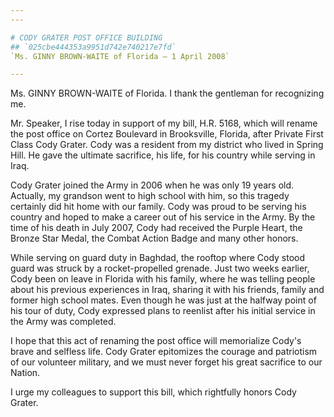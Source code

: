 ```yaml
---
---

# CODY GRATER POST OFFICE BUILDING
## `025cbe444353a9951d742e740217e7fd`
`Ms. GINNY BROWN-WAITE of Florida — 1 April 2008`

---
```



Ms. GINNY BROWN-WAITE of Florida. I thank the gentleman for 
recognizing me.

Mr. Speaker, I rise today in support of my bill, H.R. 5168, which 
will rename the post office on Cortez Boulevard in Brooksville, 
Florida, after Private First Class Cody Grater. Cody was a resident 
from my district who lived in Spring Hill. He gave the ultimate 
sacrifice, his life, for his country while serving in Iraq.

Cody Grater joined the Army in 2006 when he was only 19 years old. 
Actually, my grandson went to high school with him, so this tragedy 
certainly did hit home with our family. Cody was proud to be serving 
his country and hoped to make a career out of his service in the Army. 
By the time of his death in July 2007, Cody had received the Purple 
Heart, the Bronze Star Medal, the Combat Action Badge and many other 
honors.

While serving on guard duty in Baghdad, the rooftop where Cody stood 
guard was struck by a rocket-propelled grenade. Just two weeks earlier, 
Cody been on leave in Florida with his family, where he was telling 
people about his previous experiences in Iraq, sharing it with his 
friends, family and former high school mates. Even though he was just 
at the halfway point of his tour of duty, Cody expressed plans to 
reenlist after his initial service in the Army was completed.

I hope that this act of renaming the post office will memorialize 
Cody's brave and selfless life. Cody Grater epitomizes the courage and 
patriotism of our volunteer military, and we must never forget his 
great sacrifice to our Nation.

I urge my colleagues to support this bill, which rightfully honors 
Cody Grater.
